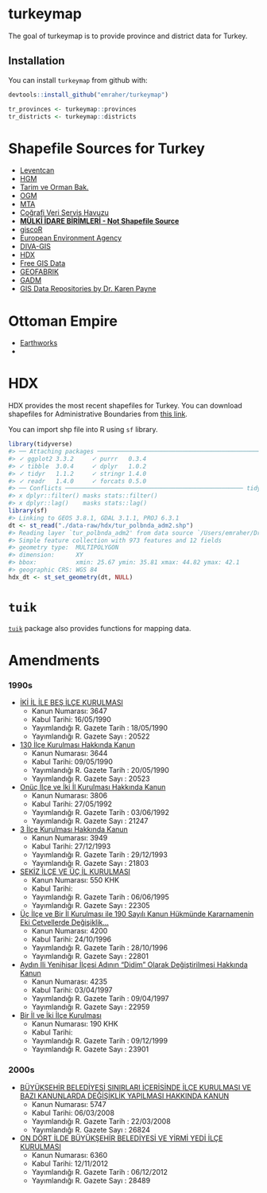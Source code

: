 
<!-- README.md is generated from README.Rmd. Please edit that file -->

# turkeymap

<!-- badges: start -->
<!-- badges: end -->

The goal of turkeymap is to provide province and district data for
Turkey.

## Installation

You can install `turkeymap` from github with:

``` r
devtools::install_github("emraher/turkeymap")

tr_provinces <- turkeymap::provinces
tr_districts <- turkeymap::districts
```

# Shapefile Sources for Turkey

-   [Leventcan](https://github.com/Leventcan/spatial_files)
-   [HGM](https://www.harita.gov.tr/kategori-14-ucretsiz-urunler.html)
-   [Tarim ve Orman Bak.](http://veri.tarimorman.gov.tr/)
-   [OGM](https://cbs.ogm.gov.tr/vatandas/)
-   [MTA](https://www.mta.gov.tr/v3.0/)
-   [Coğrafi Veri Servis
    Havuzu](https://cbs.csb.gov.tr/cografi-veri-servis-havuzu-i-5438)
-   **[MÜLKİ İDARE BİRİMLERİ - Not Shapefile
    Source](https://www.e-icisleri.gov.tr/Anasayfa/MulkiIdariBolumleri.aspx)**
-   [giscoR](https://github.com/dieghernan/giscoR)
-   [European Environment
    Agency](https://www.eea.europa.eu/data-and-maps/data/eea-reference-grids-2/gis-files/turkey-shapefile)
-   [DIVA-GIS](http://biogeo.ucdavis.edu/data/diva/adm/TUR_adm.zip)
-   [HDX](https://data.humdata.org/dataset/turkey-administrative-boundaries-levels-0-1-2)
-   [Free GIS Data](http://freegisdata.org/place/224880/)
-   [GEOFABRIK](http://download.geofabrik.de/europe/turkey.html)
-   [GADM](https://gadm.org/download_country_v3.html)
-   [GIS Data Repositories by Dr. Karen
    Payne](https://docs.google.com/spreadsheets/d/1utQRlrX3lJniBjWE3rNjLZeTRsbjH-zdjxNmXhhvO9Q/htmlview)

# Ottoman Empire
-    [Earthworks](https://earthworks.stanford.edu/)
-    
# HDX

HDX provides the most recent shapefiles for Turkey. You can download
shapefiles for Administrative Boundaries from [this
link](https://data.humdata.org/dataset/turkey-administrative-boundaries-levels-0-1-2).

You can import shp file into R using `sf` library.

``` r
library(tidyverse)
#> ── Attaching packages ─────────────────────────────────────────────── tidyverse 1.3.0 ──
#> ✓ ggplot2 3.3.2     ✓ purrr   0.3.4
#> ✓ tibble  3.0.4     ✓ dplyr   1.0.2
#> ✓ tidyr   1.1.2     ✓ stringr 1.4.0
#> ✓ readr   1.4.0     ✓ forcats 0.5.0
#> ── Conflicts ────────────────────────────────────────────────── tidyverse_conflicts() ──
#> x dplyr::filter() masks stats::filter()
#> x dplyr::lag()    masks stats::lag()
library(sf)
#> Linking to GEOS 3.8.1, GDAL 3.1.1, PROJ 6.3.1
dt <- st_read("./data-raw/hdx/tur_polbnda_adm2.shp")
#> Reading layer `tur_polbnda_adm2' from data source `/Users/emraher/Dropbox/gitRepos/SourcesOnGitHub/turkeymap/data-raw/hdx/tur_polbnda_adm2.shp' using driver `ESRI Shapefile'
#> Simple feature collection with 973 features and 12 fields
#> geometry type:  MULTIPOLYGON
#> dimension:      XY
#> bbox:           xmin: 25.67 ymin: 35.81 xmax: 44.82 ymax: 42.1
#> geographic CRS: WGS 84
hdx_dt <- st_set_geometry(dt, NULL)
```

# `tuik`

[`tuik`](https://github.com/emraher/tuik) package also provides
functions for mapping data.

# Amendments

### 1990s

-   [İKİ İL İLE BEŞ İLÇE
    KURULMASI](http://www.mevzuat.gov.tr/MevzuatMetin/1.5.3647.pdf)
    -   Kanun Numarası: 3647
    -   Kabul Tarihi: 16/05/1990
    -   Yayımlandığı R. Gazete Tarih : 18/05/1990
    -   Yayımlandığı R. Gazete Sayı : 20522
-   [130 İlçe Kurulması Hakkında
    Kanun](http://www.resmigazete.gov.tr/arsiv/20523.pdf)
    -   Kanun Numarası: 3644
    -   Kabul Tarihi: 09/05/1990
    -   Yayımlandığı R. Gazete Tarih : 20/05/1990
    -   Yayımlandığı R. Gazete Sayı : 20523
-   [Onüç İlçe ve İki İl Kurulması Hakkında
    Kanun](http://www.resmigazete.gov.tr/arsiv/21247_1.pdf)
    -   Kanun Numarası: 3806
    -   Kabul Tarihi: 27/05/1992
    -   Yayımlandığı R. Gazete Tarih : 03/06/1992
    -   Yayımlandığı R. Gazete Sayı : 21247
-   [3 İlçe Kurulması Hakkında
    Kanun](http://www.mevzuat.gov.tr/MevzuatMetin/1.5.3949.pdf)
    -   Kanun Numarası: 3949
    -   Kabul Tarihi: 27/12/1993
    -   Yayımlandığı R. Gazete Tarih : 29/12/1993
    -   Yayımlandığı R. Gazete Sayı : 21803
-   [SEKİZ İLÇE VE ÜÇ İL
    KURULMASI](http://www.mevzuat.gov.tr/MevzuatMetin/4.5.550.pdf)
    -   Kanun Numarası: 550 KHK
    -   Kabul Tarihi:
    -   Yayımlandığı R. Gazete Tarih : 06/06/1995
    -   Yayımlandığı R. Gazete Sayı : 22305
-   [Üç İlçe ve Bir İl Kurulması ile 190 Sayılı Kanun Hükmünde
    Kararnamenin Eki Cetvellerde
    Değişiklik…](http://www.resmigazete.gov.tr/arsiv/22801.pdf)
    -   Kanun Numarası: 4200
    -   Kabul Tarihi: 24/10/1996
    -   Yayımlandığı R. Gazete Tarih : 28/10/1996
    -   Yayımlandığı R. Gazete Sayı : 22801
-   [Aydın İli Yenihisar İlçesi Adının “Didim” Olarak Değiştirilmesi
    Hakkında Kanun](http://www.resmigazete.gov.tr/arsiv/22959.pdf)
    -   Kanun Numarası: 4235
    -   Kabul Tarihi: 03/04/1997
    -   Yayımlandığı R. Gazete Tarih : 09/04/1997
    -   Yayımlandığı R. Gazete Sayı : 22959
-   [Bir İl ve İki İlçe
    Kurulması](http://www.resmigazete.gov.tr/arsiv/23901.pdf)
    -   Kanun Numarası: 190 KHK
    -   Kabul Tarihi:
    -   Yayımlandığı R. Gazete Tarih : 09/12/1999
    -   Yayımlandığı R. Gazete Sayı : 23901

### 2000s

-   [BÜYÜKŞEHİR BELEDİYESİ SINIRLARI İÇERİSİNDE İLÇE KURULMASI VE BAZI
    KANUNLARDA DEĞİŞİKLİK YAPILMASI HAKKINDA
    KANUN](http://www.resmigazete.gov.tr/eskiler/2008/03/20080322M1-1.htm)
    -   Kanun Numarası: 5747
    -   Kabul Tarihi: 06/03/2008
    -   Yayımlandığı R. Gazete Tarih : 22/03/2008
    -   Yayımlandığı R. Gazete Sayı : 26824
-   [ON DÖRT İLDE BÜYÜKŞEHİR BELEDİYESİ VE YİRMİ YEDİ İLÇE
    KURULMASI](http://www.mevzuat.gov.tr/MevzuatMetin/1.5.6360.pdf)
    -   Kanun Numarası: 6360
    -   Kabul Tarihi: 12/11/2012
    -   Yayımlandığı R. Gazete Tarih : 06/12/2012
    -   Yayımlandığı R. Gazete Sayı : 28489
